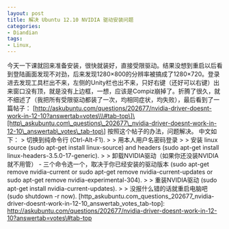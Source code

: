```yaml
---
layout: post
title: 解决 Ubuntu 12.10 NVIDIA 驱动安装问题
categories:
- Diandian
tags:
- Linux, 
---
```

今天一下课就回来准备安装，很快就装好，直接受限驱动。结果没想到重启以后看到登陆画面发现不对劲，后来发现1280×800的分辨率被搞成了1280×720。登录进去发现工具栏出不来，左侧的Unity栏也出不来，只好右键（还好可以右键）出来窗口没有顶，就是没有上边框，一想，应该是Compiz崩掉了。折腾了很久，就不细述了（我把所有受限驱动都装了一次，均相同症状，均失败），最后看到了一篇帖子： \[http://askubuntu.com/questions/202677/nvidia-driver-doesnt-work-in-12-10?answertab=votes\\\#tab-top\]\[http\_askubuntu.com\_questions\_202677\_nvidia-driver-doesnt-work-in-12-10\_answertab\_votes\_tab-top\] 按照这个帖子的办法，问题解决。 中文如下： > 切换到纯命令行 (Ctrl-Alt-F1). > > 用本人用户名密码登录 > > 安装 linux source (sudo apt-get install linux-source) and headers (sudo apt-get install linux-headers-3.5.0-17-generic). > > 卸载NVIDIA驱动（如果你还没装NVIDIA就不用管） - 三个命令选一个，取决于你已经安装的驱动版本 (sudo apt-get remove nvidia-current or sudo apt-get remove nvidia-current-updates or sudo apt-get remove nvidia-experimental-304). > > 重装NVIDIA驱动 (sudo apt-get install nvidia-current-updates). > > 没报什么错的话就重启电脑吧 (sudo shutdown -r now). \[http\_askubuntu.com\_questions\_202677\_nvidia-driver-doesnt-work-in-12-10\_answertab\_votes\_tab-top\]: http://askubuntu.com/questions/202677/nvidia-driver-doesnt-work-in-12-10?answertab=votes\#tab-top